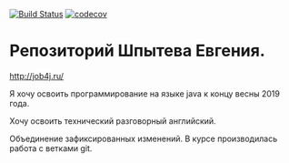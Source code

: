 [![Build Status](https://travis-ci.org/Zhekbland/job4j.svg?branch=master)](https://travis-ci.org/Zhekbland/job4j)
[![codecov](https://codecov.io/gh/Zhekbland/job4j/branch/master/graph/badge.svg)](https://codecov.io/gh/Zhekbland/job4j)
# Репозиторий Шпытева Евгения.

http://job4j.ru/

Я хочу освоить программирование на языке java к концу весны 2019 года.

Хочу освоить технический разговорный английский.

Объединение зафиксированных изменений.
В курсе производилась работа с ветками git.
